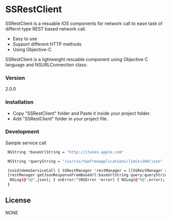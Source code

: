 # SSRestClient

SSRestClient is a resuable IOS components for network call to ease task of differnt type REST based network call.

  - Easy to use
  - Support different HTTP methods 
  - Using Objective-C

SSRestClient is a lightweight resuable component using Objective C language and NSURLConnection class:
### Version
2.0.0


### Installation
  - Copy "SSRestClient" folder and Paste it inside your project folder.
  - Add "SSRestClient" folder in your project file.

### Development

Sample service call

```sh
 NSString *baseUrlString = "http://itunes.apple.com"
```
```sh
 NSString *queryString = "/us/rss/topfreeapplications/limit=100/json"
```
```sh
 (void)demoServiceCall { SSRestManager *restManager = [[SSRestManager alloc] init]; 
 [restManager getJsonResponseFromBaseUrl:baseUrlString query:queryString onCompletion:^(NSDictionary *json) { 
  NSLog(@"%@",json); } onError:^(NSError *error) { NSLog(@"%@",error); }]; 
 }

```
License
----

NONE
